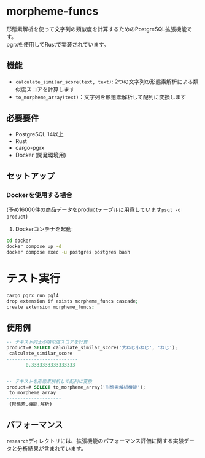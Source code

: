 # morpheme-funcs

形態素解析を使って文字列の類似度を計算するためのPostgreSQL拡張機能です。  
pgrxを使用してRustで実装されています。

## 機能

- `calculate_similar_score(text, text)`: 2つの文字列の形態素解析による類似度スコアを計算します
- `to_morpheme_array(text)`：文字列を形態素解析して配列に変換します

## 必要要件

- PostgreSQL 14以上
- Rust
- cargo-pgrx
- Docker (開発環境用)

## セットアップ

### Dockerを使用する場合
(予め16000件の商品データをproductテーブルに用意しています`psql -d product`)
1. Dockerコンテナを起動:
```bash
cd docker
docker compose up -d
docker compose exec -u postgres postgres bash
```


# テスト実行
```bash
cargo pgrx run pg14
drop extension if exists morpheme_funcs cascade;
create extension morpheme_funcs;
```

## 使用例
```sql
-- テキスト同士の類似度スコアを計算
product=# SELECT calculate_similar_score('大ねじ小ねじ', 'ねじ');
 calculate_similar_score 
--------------------------
       0.3333333333333333


-- テキストを形態素解析して配列に変換
product=# SELECT to_morpheme_array('形態素解析機能');
 to_morpheme_array  
--------------------
 {形態素,機能,解析}
```

## パフォーマンス
`research`ディレクトリには、拡張機能のパフォーマンス評価に関する実験データと分析結果が含まれています。
